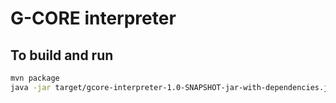 # G-CORE interpreter

## To build and run

```bash
mvn package
java -jar target/gcore-interpreter-1.0-SNAPSHOT-jar-with-dependencies.jar
```

